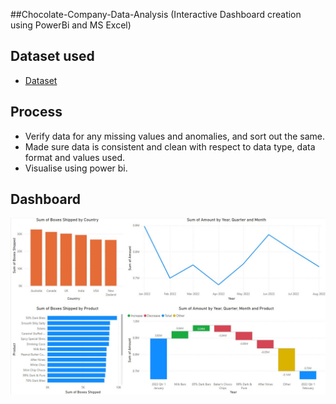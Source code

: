 ##Chocolate-Company-Data-Analysis (Interactive Dashboard creation using PowerBi and MS Excel)

## Dataset used
- <a href="https://github.com/Vikaspundir24/Chocolate-Company-Analysis/blob/main/sample-data-10mins.xlsx">Dataset</a>

## Process
- Verify data for any missing values and anomalies, and sort out the same.
- Made sure data is consistent and clean with respect to data type, data format and values used.
- Visualise using power bi.

## Dashboard

![Screenshot (495)](https://github.com/Vikaspundir24/Chocolate-Company-Analysis/blob/main/1.jpg)

